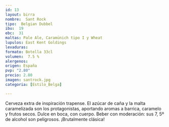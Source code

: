 ```yaml
---
id: 13
layout: birra
nombre:  Sant Rock
tipo:  Belgian Dubbel
ibu:  19
ebc:  31
maltas: Pale Ale, Caramünich tipo I y Wheat
lupulos: East Kent Goldings
levaduras: 
formato: Botella 33cl
volumen:  7.5 %
alergenos: 
origen: España
pvp: "2.80"
precio: 2.80
imagen: santrock.jpg
categoria: [Estilo_Belga]

---
```

Cerveza extra de inspiración trapense. El azúcar de caña y la malta caramelizada son los protagonistas, aportando aromas a barrica, caramelo y frutos secos. Dulce en boca, con cuerpo. Beber con moderación: sus 7, 5º de alcohol son peligrosos. ¡Brutalmente clásica!
